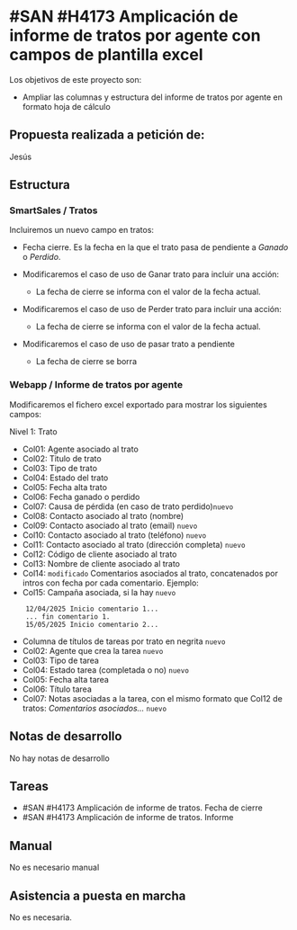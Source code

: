 # #SAN #H4173 Amplicación de informe de tratos por agente con campos de plantilla excel

Los objetivos de este proyecto son:
+ Ampliar las columnas y estructura del informe de tratos por agente en formato hoja de cálculo

## Propuesta realizada a petición de:
Jesús

## Estructura

### SmartSales / Tratos
Incluiremos un nuevo campo en tratos:
+ Fecha cierre. Es la fecha en la que el trato pasa de pendiente a _Ganado_ o _Perdido_.

+ Modificaremos el caso de uso de Ganar trato para incluir una acción:
    + La fecha de cierre se informa con el valor de la fecha actual.

+ Modificaremos el caso de uso de Perder trato para incluir una acción:
    + La fecha de cierre se informa con el valor de la fecha actual.

+ Modificaremos el caso de uso de pasar trato a pendiente
    + La fecha de cierre se borra

### Webapp / Informe de tratos por agente
Modificaremos el fichero excel exportado para mostrar los siguientes campos:

Nivel 1: Trato

+ Col01: Agente asociado al trato
+ Col02: Titulo de trato
+ Col03: Tipo de trato
+ Col04: Estado del trato
+ Col05: Fecha alta trato
+ Col06: Fecha ganado o perdido
+ Col07: Causa de pérdida (en caso de trato perdido)`nuevo`
+ Col08: Contacto asociado al trato (nombre)
+ Col09: Contacto asociado al trato (email) `nuevo`
+ Col10: Contacto asociado al trato (teléfono) `nuevo`
+ Col11: Contacto asociado al trato (dirección completa) `nuevo`
+ Col12: Código de cliente asociado al trato
+ Col13: Nombre de cliente asociado al trato
+ Col14: `modificado` Comentarios asociados al trato, concatenados por intros con fecha por cada comentario. Ejemplo:
+ Col15: Campaña asociada, si la hay `nuevo`

```
    12/04/2025 Inicio comentario 1...
    ... fin comentario 1.
    15/05/2025 Inicio comentario 2...
```

+ Columna de títulos de tareas por trato en negrita `nuevo`
+ Col02: Agente que crea la tarea `nuevo`
+ Col03: Tipo de tarea
+ Col04: Estado tarea (completada o no) `nuevo`
+ Col05: Fecha alta tarea
+ Col06: Título tarea
+ Col07: Notas asociadas a la tarea, con el mismo formato que Col12 de tratos: _Comentarios asociados..._ `nuevo`


## Notas de desarrollo
No hay notas de desarrollo



## Tareas
* #SAN #H4173 Amplicación de informe de tratos. Fecha de cierre
* #SAN #H4173 Amplicación de informe de tratos. Informe


## Manual
No es necesario manual

## Asistencia a puesta en marcha
No es necesaria.
